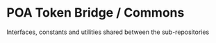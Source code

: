 # POA Token Bridge / Commons
Interfaces, constants and utilities shared between the sub-repositories
